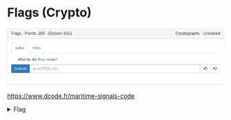 # Flags (Crypto)

![title](images/title.png)


https://www.dcode.fr/maritime-signals-code

<details>
	<summary>Flag</summary>

PICOCTF{F1AG5AND5TUFF}
</details>
